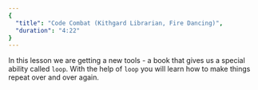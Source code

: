 ```yaml
---
{
  "title": "Code Combat (Kithgard Librarian, Fire Dancing)",
  "duration": "4:22"
}
---
```


In this lesson we are getting a new tools - a book that gives us a special ability called `loop`. With the help of `loop` you will learn how to make things repeat over and over again.
